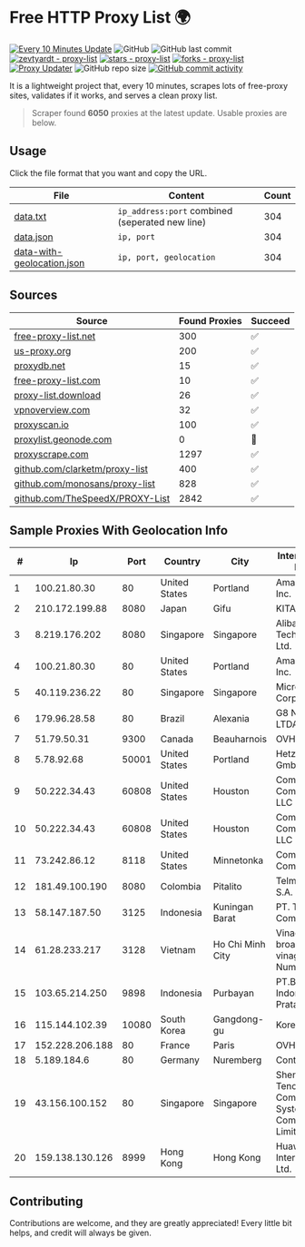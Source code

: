 
# Free HTTP Proxy List 🌍

[![Every 10 Minutes Update](https://github.com/mertguvencli/http-proxy-list/actions/workflows/main.yml/badge.svg?branch=main)](https://github.com/mertguvencli/http-proxy-list/actions/workflows/main.yml)
![GitHub](https://img.shields.io/github/license/mertguvencli/http-proxy-list)
![GitHub last commit](https://img.shields.io/github/last-commit/mertguvencli/http-proxy-list)
[![zevtyardt - proxy-list](https://img.shields.io/static/v1?label=zevtyardt&message=proxy-list&color=blue&logo=github)](https://github.com/zevtyardt/proxy-list "Go to GitHub repo")
[![stars - proxy-list](https://img.shields.io/github/stars/zevtyardt/proxy-list?style=social)](https://github.com/zevtyardt/proxy-list)
[![forks - proxy-list](https://img.shields.io/github/forks/zevtyardt/proxy-list?style=social)](https://github.com/zevtyardt/proxy-list)
[![Proxy Updater](https://github.com/zevtyardt/proxy-list/workflows/Proxy%20Updater/badge.svg)](https://github.com/zevtyardt/proxy-list/actions?query=workflow:"Proxy+Updater")
![GitHub repo size](https://img.shields.io/github/repo-size/zevtyardt/proxy-list)
[![GitHub commit activity](https://img.shields.io/github/commit-activity/m/zevtyardt/proxy-list?logo=commits)](https://github.com/zevtyardt/proxy-list/commits/main)

It is a lightweight project that, every 10 minutes, scrapes lots of free-proxy sites, validates if it works, and serves a clean proxy list.

> Scraper found **6050** proxies at the latest update. Usable proxies are below.

## Usage

Click the file format that you want and copy the URL.

|File|Content|Count|
|----|-------|-----|
|[data.txt](https://raw.githubusercontent.com/mertguvencli/http-proxy-list/main/proxy-list/data.txt)|`ip_address:port` combined (seperated new line)|304|
|[data.json](https://raw.githubusercontent.com/mertguvencli/http-proxy-list/main/proxy-list/data.json)|`ip, port`|304|
|[data-with-geolocation.json](https://raw.githubusercontent.com/mertguvencli/http-proxy-list/main/proxy-list/data-with-geolocation.json)|`ip, port, geolocation`|304|

## Sources

|Source|Found Proxies|Succeed|
|------|-------------|-------|
|[free-proxy-list.net](https://free-proxy-list.net)|300|✅|
|[us-proxy.org](https://www.us-proxy.org)|200|✅|
|[proxydb.net](http://proxydb.net)|15|✅|
|[free-proxy-list.com](https://free-proxy-list.com/?page=&port=&type%5B%5D=http&type%5B%5D=https&up_time=0&search=Search)|10|✅|
|[proxy-list.download](https://www.proxy-list.download/HTTP)|26|✅|
|[vpnoverview.com](https://vpnoverview.com/privacy/anonymous-browsing/free-proxy-servers)|32|✅|
|[proxyscan.io](https://www.proxyscan.io)|100|✅|
|[proxylist.geonode.com](https://proxylist.geonode.com/api/proxy-list?limit=300&page=1&sort_by=lastChecked&sort_type=desc&protocols=http,https)|0|🚫|
|[proxyscrape.com](https://api.proxyscrape.com/v2/?request=displayproxies&protocol=http&timeout=10000&country=all&ssl=all&anonymity=all)|1297|✅|
|[github.com/clarketm/proxy-list](https://raw.githubusercontent.com/clarketm/proxy-list/master/proxy-list-raw.txt)|400|✅|
|[github.com/monosans/proxy-list](https://raw.githubusercontent.com/monosans/proxy-list/main/proxies/http.txt)|828|✅|
|[github.com/TheSpeedX/PROXY-List](https://raw.githubusercontent.com/TheSpeedX/PROXY-List/master/http.txt)|2842|✅|


## Sample Proxies With Geolocation Info

|#|Ip|Port|Country|City|Internet Service Provider|
|-|--|----|-------|----|-------------------------|
|1|100.21.80.30|80|United States|Portland|Amazon.com, Inc.|
|2|210.172.199.88|8080|Japan|Gifu|KITAGATA|
|3|8.219.176.202|8080|Singapore|Singapore|Alibaba (US) Technology Co., Ltd.|
|4|100.21.80.30|80|United States|Portland|Amazon.com, Inc.|
|5|40.119.236.22|80|Singapore|Singapore|Microsoft Corporation|
|6|179.96.28.58|80|Brazil|Alexania|G8 NETWORKS LTDA|
|7|51.79.50.31|9300|Canada|Beauharnois|OVH SAS|
|8|5.78.92.68|50001|United States|Portland|Hetzner Online GmbH|
|9|50.222.34.43|60808|United States|Houston|Comcast Cable Communications, LLC|
|10|50.222.34.43|60808|United States|Houston|Comcast Cable Communications, LLC|
|11|73.242.86.12|8118|United States|Minnetonka|Comcast Cable Communications|
|12|181.49.100.190|8080|Colombia|Pitalito|Telmex Colombia S.A.|
|13|58.147.187.50|3125|Indonesia|Kuningan Barat|PT. Transhybrid Communication|
|14|61.28.233.217|3128|Vietnam|Ho Chi Minh City|Vinadata broadcast via vinagame AS Number|
|15|103.65.214.250|9898|Indonesia|Purbayan|PT.Broadband Indonesia Pratama|
|16|115.144.102.39|10080|South Korea|Gangdong-gu|Korea Telecom|
|17|152.228.206.188|80|France|Paris|OVH SAS|
|18|5.189.184.6|80|Germany|Nuremberg|Contabo GmbH|
|19|43.156.100.152|80|Singapore|Singapore|Shenzhen Tencent Computer Systems Company Limited|
|20|159.138.130.126|8999|Hong Kong|Hong Kong|Huawei International Pte. Ltd.|



## Contributing

Contributions are welcome, and they are greatly appreciated! Every
little bit helps, and credit will always be given.

